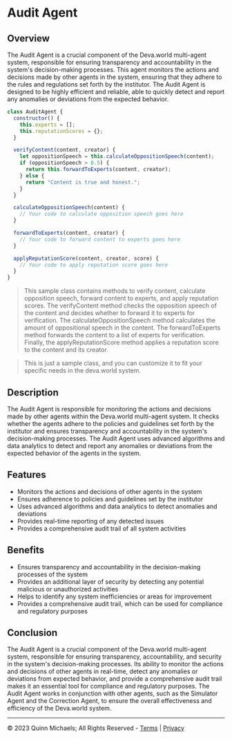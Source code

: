 # Audit Agent

## Overview

The Audit Agent is a crucial component of the Deva.world multi-agent system, responsible for ensuring transparency and accountability in the system's decision-making processes. This agent monitors the actions and decisions made by other agents in the system, ensuring that they adhere to the rules and regulations set forth by the institutor. The Audit Agent is designed to be highly efficient and reliable, able to quickly detect and report any anomalies or deviations from the expected behavior.

```js
class AuditAgent {
  constructor() {
    this.experts = [];
    this.reputationScores = {};
  }

  verifyContent(content, creator) {
    let oppositionSpeech = this.calculateOppositionSpeech(content);
    if (oppositionSpeech > 0.5) {
      return this.forwardToExperts(content, creator);
    } else {
      return "Content is true and honest.";
    }
  }

  calculateOppositionSpeech(content) {
    // Your code to calculate opposition speech goes here
  }

  forwardToExperts(content, creator) {
    // Your code to forward content to experts goes here
  }

  applyReputationScore(content, creator, score) {
    // Your code to apply reputation score goes here
  }
}
```

> This sample class contains methods to verify content, calculate opposition speech, forward content to experts, and apply reputation scores. The verifyContent method checks the opposition speech of the content and decides whether to forward it to experts for verification. The calculateOppositionSpeech method calculates the amount of oppositional speech in the content. The forwardToExperts method forwards the content to a list of experts for verification. Finally, the applyReputationScore method applies a reputation score to the content and its creator.

> This is just a sample class, and you can customize it to fit your specific needs in the deva.world system.

## Description

The Audit Agent is responsible for monitoring the actions and decisions made by other agents within the Deva.world multi-agent system. It checks whether the agents adhere to the policies and guidelines set forth by the institutor and ensures transparency and accountability in the system's decision-making processes. The Audit Agent uses advanced algorithms and data analytics to detect and report any anomalies or deviations from the expected behavior of the agents in the system.

## Features
- Monitors the actions and decisions of other agents in the system
- Ensures adherence to policies and guidelines set by the institutor
- Uses advanced algorithms and data analytics to detect anomalies and deviations
- Provides real-time reporting of any detected issues
- Provides a comprehensive audit trail of all system activities

## Benefits
- Ensures transparency and accountability in the decision-making processes of the system
- Provides an additional layer of security by detecting any potential malicious or unauthorized activities
- Helps to identify any system inefficiencies or areas for improvement
- Provides a comprehensive audit trail, which can be used for compliance and regulatory purposes

## Conclusion

The Audit Agent is a crucial component of the Deva.world multi-agent system, responsible for ensuring transparency, accountability, and security in the system's decision-making processes. Its ability to monitor the actions and decisions of other agents in real-time, detect any anomalies or deviations from expected behavior, and provide a comprehensive audit trail makes it an essential tool for compliance and regulatory purposes. The Audit Agent works in conjunction with other agents, such as the Simulator Agent and the Correction Agent, to ensure the overall effectiveness and efficiency of the Deva.world system.

---

&copy; 2023 Quinn Michaels; All Rights Reserved - [Terms](../terms) | [Privacy](../privacy)
